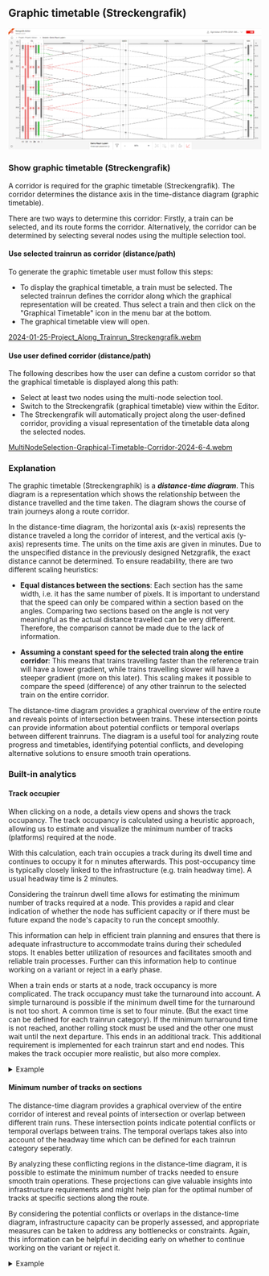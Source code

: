 ## Graphic timetable (Streckengrafik)

![Overview_Streckengrafik_Screenshot_002](./images/Overview_Streckengrafik_Screenshot_002.png)

### Show graphic timetable (Streckengrafik)
A corridor is required for the graphic timetable (Streckengrafik). The corridor determines the distance axis in the time-distance diagram (graphic timetable).

There are two ways to determine this corridor: Firstly, a train can be selected, and its route forms the corridor. Alternatively, the corridor can be determined by selecting several nodes using the multiple selection tool.


#### Use selected trainrun as corridor (distance/path)

To generate the graphic timetable user must follow this steps:

- To display the graphical timetable, a train must be selected. The selected trainrun defines the
  corridor along which the graphical representation will be created. Thus select a train and then
  click on the "Graphical Timetable" icon in the menu bar at the bottom.
- The graphical timetable view will open.

[2024-01-25-Project_Along_Trainrun_Streckengrafik.webm](https://github.com/SchweizerischeBundesbahnen/netzgrafik-editor-frontend/assets/2674075/212abe60-6cba-4ac9-96b9-93e923022b75)

#### Use user defined corridor (distance/path)
The following describes how the user can define a custom corridor so that the graphical timetable is displayed along this path:

- Select at least two nodes using the multi-node selection tool.
- Switch to the Streckengrafik (graphical timetable) view within the Editor.
- The Streckengrafik will automatically project along the user-defined corridor, providing a visual representation of the timetable data along the selected nodes.

[MultiNodeSelection-Graphical-Timetable-Corridor-2024-6-4.webm](https://github.com/SchweizerischeBundesbahnen/netzgrafik-editor-frontend/assets/10423646/2002c9ce-fb05-4dab-b9ad-7bf36bc96c48)


### Explanation

The graphic timetable (Streckengraphik) is a ***distance-time diagram***. This diagram is a
representation which shows the relationship between the distance travelled and the time taken. The
diagram shows the course of train journeys along a route corridor.

In the distance-time diagram, the horizontal axis (x-axis) represents the distance traveled a long
the corridor of interest, and the vertical axis (y-axis) represents time. The units on the time axis
are given in minutes. Due to the unspecified distance in the previously designed Netzgrafik, the
exact distance cannot be determined. To ensure readability, there are two different scaling
heuristics:

- **Equal distances between the sections**: Each section has the same width, i.e. it has the same
  number
  of pixels. It is important to understand that the speed can only be compared within a section
  based on the angles. Comparing two sections based on the angle is not very meaningful as the
  actual distance travelled can be very different. Therefore, the comparison cannot be made due to
  the lack of information.

- **Assuming a constant speed for the selected train along the entire corridor**: This means that
  trains travelling faster than the reference train will have a lower gradient, while trains
  travelling slower will have a steeper gradient (more on this later). This scaling makes it
  possible to compare the speed (difference) of any other trainrun to the selected train on the
  entire corridor.

The distance-time diagram provides a graphical overview of the entire route and reveals points of
intersection between trains. These intersection points can provide information about potential
conflicts or temporal overlaps between different trainruns. The diagram is a useful tool for
analyzing route progress and timetables, identifying potential conflicts, and developing alternative
solutions to ensure smooth train operations.

### Built-in analytics

#### Track occupier

When clicking on a node, a details view opens and shows the track occupancy. The track occupancy is
calculated using a heuristic approach, allowing us to estimate and visualize the minimum number of
tracks (platforms) required at the node.

With this calculation, each train occupies a track during its dwell time and continues to occupy it
for n minutes afterwards. This post-occupancy time is typically closely linked to the
infrastructure (e.g. train headway time). A usual headway time is 2 minutes.

Considering the trainrun dwell time allows for estimating the minimum number of tracks required at a
node. This provides a rapid and clear indication of whether the node has sufficient capacity or if
there must be future expand the node's capacity to run the concept smoothly.

This information can help in efficient train planning and ensures that there is adequate
infrastructure to accommodate trains during their scheduled stops. It enables better utilization of
resources and facilitates smooth and reliable train processes. Further can this information help to
continue working on a variant or reject in a early phase.

When a train ends or starts at a node, track occupancy is more complicated. The track occupancy must
take the turnaround into account. A simple turnaround is possible if the minimum dwell time for the
turnaround is not too short. A common time is set to four minute. (But the exact time can be defined
for each trainrun category). If the minimum turnaround time is not reached, another rolling stock
must be used and the other one must wait until the next departure. This ends in an additional track.
This additional requirement is implemented for each trainrun start and end nodes. This makes the
track occupier more realistic, but also more complex.
<details>
<summary>
Example
</summary>

![track occupier](./images/Overview_Streckengrafik_Screenshot_004.png)

</details>

#### Minimum number of tracks on sections

The distance-time diagram provides a graphical overview of the entire corridor of interest and
reveal points of intersection or overlap between different train runs. These intersection points
indicate potential conflicts or temporal overlaps between trains. The temporal overlaps takes also
into account of the headway time which can be defined for each trainrun category seperatly.

By analyzing these conflicting regions in the distance-time diagram, it is possible to estimate the
minimum number of tracks needed to ensure smooth train operations. These projections can give
valuable insights into infrastructure requirements and might help plan for the optimal number of
tracks at specific sections along the route.

By considering the potential conflicts or overlaps in the distance-time diagram, infrastructure
capacity can be properly assessed, and appropriate measures can be taken to address any bottlenecks
or constraints. Again, this information can be helpful in deciding early on whether to continue
working on the variant or reject it.

<details>
<summary>
Example
</summary>

![minum number of tracks on sections](./images/Overview_Streckengrafik_Screenshot_003.png)

</details>
